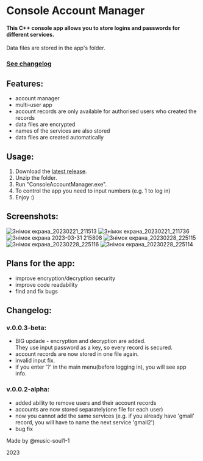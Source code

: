 # Console Account Manager
#### This C++ console app allows you to store logins and passwords for different services.

Data files are stored in the app's folder.

### [See changelog](https://github.com/music-soul1-1/ConsoleAccountManager#changelog)

## Features:
* account manager
* multi-user app
* account records are only available for authorised users who created the records
* data files are encrypted
* names of the services are also stored
* data files are created automatically

## Usage:
1. Download the [latest release](https://github.com/music-soul1-1/ConsoleAccountManager/releases).
2. Unzip the folder.
3. Run "ConsoleAccountManager.exe".
4. To control the app you need to input numbers (e.g. 1 to log in)
5. Enjoy :)

## Screenshots:

![Знімок екрана_20230221_211513](https://user-images.githubusercontent.com/72669184/220441132-52ba0741-9d1d-4333-b4ad-87c95266ddf8.png)
![Знімок екрана_20230221_211736](https://user-images.githubusercontent.com/72669184/220441232-04baa18b-2111-41dd-b0ee-fa802a1a5d04.png)
![Знімок екрана 2023-03-31 215808](https://user-images.githubusercontent.com/72669184/229206636-2bbca4b3-ee2e-49ed-b68f-4a31ddcf703e.png)
![Знімок екрана_20230228_225115](https://user-images.githubusercontent.com/72669184/221977450-6bdfb750-f226-4548-b6e7-d00b3413f7b9.png)
![Знімок екрана_20230228_225116](https://user-images.githubusercontent.com/72669184/221977460-621cf01a-687c-4028-9e69-0b4bfe4d76f6.png)
![Знімок екрана_20230228_225114](https://user-images.githubusercontent.com/72669184/221977212-ff4c1418-bad8-40e4-be0c-6045644f28d3.png)




## Plans for the app:
* improve encryption/decryption security
* improve code readability
* find and fix bugs


## Changelog:

### v.0.0.3-beta:
* BIG updade - encryption and decryption are added.  
They use input password as a key, so every record is secured.
* account records are now stored in one file again.
* invalid input fix.
* if you enter '?' in the main menu(before logging in), you will see app info.

### v.0.0.2-alpha:
* added ability to remove users and their account records
* accounts are now stored separately(one file for each user)
* now you cannot add the same services (e.g. if you already have 'gmail' record, you will have to name the next service 'gmail2')
* bug fix


Made by @music-soul1-1

2023
